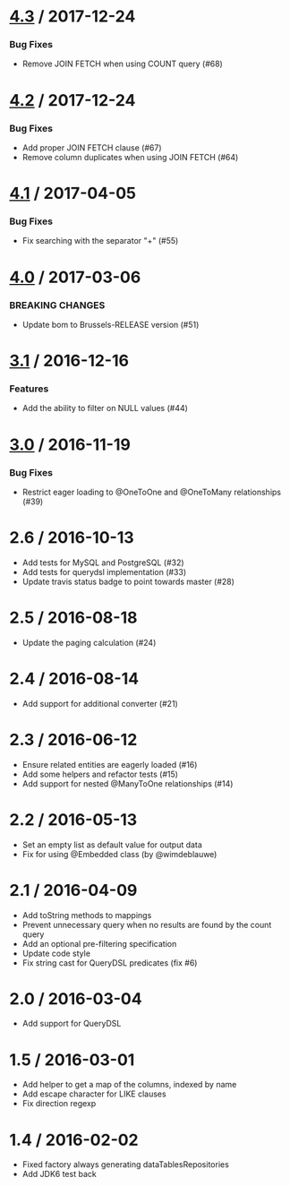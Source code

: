 
<a name="4.3"></a>
# [4.3](https://github.com/darrachequesne/spring-data-jpa-datatables/compare/v4.2...v4.3) / 2017-12-24


### Bug Fixes

  *  Remove JOIN FETCH when using COUNT query (#68)


<a name="4.2"></a>
# [4.2](https://github.com/darrachequesne/spring-data-jpa-datatables/compare/v4.1...v4.2) / 2017-12-24


### Bug Fixes

  * Add proper JOIN FETCH clause (#67)
  * Remove column duplicates when using JOIN FETCH (#64)


<a name="4.1"></a>
# [4.1](https://github.com/darrachequesne/spring-data-jpa-datatables/compare/v4.0...v4.1) / 2017-04-05


### Bug Fixes

  * Fix searching with the separator "+" (#55)


<a name="4.0"></a>
# [4.0](https://github.com/darrachequesne/spring-data-jpa-datatables/compare/v3.1...v4.0) / 2017-03-06


### BREAKING CHANGES

  * Update bom to Brussels-RELEASE version (#51)


<a name="3.1"></a>
# [3.1](https://github.com/darrachequesne/spring-data-jpa-datatables/compare/v3.0...v3.1) / 2016-12-16


### Features

  * Add the ability to filter on NULL values (#44)


<a name="3.0"></a>
# [3.0](https://github.com/darrachequesne/spring-data-jpa-datatables/compare/v2.6...v3.0) / 2016-11-19


### Bug Fixes

  * Restrict eager loading to @OneToOne and @OneToMany relationships (#39)


2.6 / 2016-10-13
==================

  * Add tests for MySQL and PostgreSQL (#32)
  * Add tests for querydsl implementation (#33)
  * Update travis status badge to point towards master (#28)

2.5 / 2016-08-18
==================

  * Update the paging calculation (#24)

2.4 / 2016-08-14
==================

  * Add support for additional converter (#21)

2.3 / 2016-06-12
==================

  * Ensure related entities are eagerly loaded (#16)
  * Add some helpers and refactor tests (#15)
  * Add support for nested @ManyToOne relationships (#14)

2.2 / 2016-05-13
==================

  * Set an empty list as default value for output data
  * Fix for using @Embedded class (by @wimdeblauwe)

2.1 / 2016-04-09
==================

  * Add toString methods to mappings
  * Prevent unnecessary query when no results are found by the count query
  * Add an optional pre-filtering specification
  * Update code style
  * Fix string cast for QueryDSL predicates (fix #6)

2.0 / 2016-03-04
==================

  * Add support for QueryDSL

1.5 / 2016-03-01
==================

  * Add helper to get a map of the columns, indexed by name
  * Add escape character for LIKE clauses
  * Fix direction regexp

1.4 / 2016-02-02
==================

  * Fixed factory always generating dataTablesRepositories
  * Add JDK6 test back

